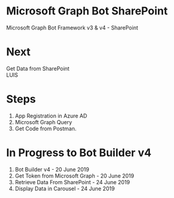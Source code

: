# Microsoft Graph Bot SharePoint
Microsoft Graph Bot Framework v3 & v4 - SharePoint

# Next
Get Data from SharePoint <br/>
LUIS

# Steps
1. App Registration in Azure AD
2. Microsoft Graph Query
3. Get Code from Postman.

# In Progress to Bot Builder v4
1. Bot Builder v4 - 20 June 2019
2. Get Token from Microsoft Graph - 20 June 2019
3. Retrieve Data From SharePoint - 24 June 2019
4. Display Data in Carousel - 24 June 2019
